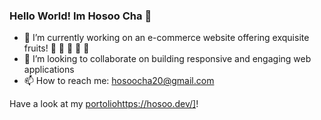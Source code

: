 ### Hello World! Im Hosoo Cha 👋

<!--
**hosoocha20/hosoocha20** is a ✨ _special_ ✨ repository because its `README.md` (this file) appears on your GitHub profile.

Here are some ideas to get you started:

- 🔭 I’m currently working on an e-commerce website offering exquisite fruits! 🍉 🍓 🍑 🍈 🍌
- 👯 I’m looking to collaborate on building responsive and engaging web applications
- 📫 How to reach me: ...

-->
- 🔭 I’m currently working on an e-commerce website offering exquisite fruits! 🍉 🍓 🍑 🍈 🍌
- 👯 I’m looking to collaborate on building responsive and engaging web applications
- 📫 How to reach me: hosoocha20@gmail.com

Have a look at my [portolio]([https://hosoo.dev/)https://hosoo.dev/]!  

